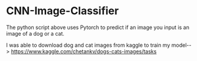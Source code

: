 # CNN-Image-Classifier

The python script above uses Pytorch to predict if an image you input is an image of a dog or a cat.

I was able to download dog and cat images from kaggle to train my model--> https://www.kaggle.com/chetankv/dogs-cats-images/tasks

